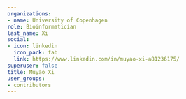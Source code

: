 ```yaml
---
organizations:
- name: University of Copenhagen
role: Bioinformatician
last_name: Xi
social:
- icon: linkedin
  icon_pack: fab
  link: https://www.linkedin.com/in/muyao-xi-a81236175/
superuser: false
title: Muyao Xi
user_groups:
- contributors
---
```





